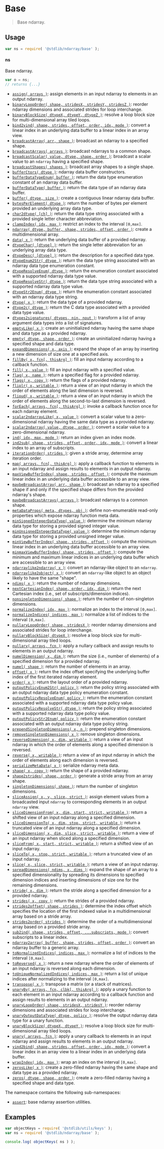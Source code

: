 <!--

@license Apache-2.0

Copyright (c) 2018 The Stdlib Authors.

Licensed under the Apache License, Version 2.0 (the "License");
you may not use this file except in compliance with the License.
You may obtain a copy of the License at

   http://www.apache.org/licenses/LICENSE-2.0

Unless required by applicable law or agreed to in writing, software
distributed under the License is distributed on an "AS IS" BASIS,
WITHOUT WARRANTIES OR CONDITIONS OF ANY KIND, either express or implied.
See the License for the specific language governing permissions and
limitations under the License.

-->

# Base

> Base ndarray.

<section class="usage">

## Usage

```javascript
var ns = require( '@stdlib/ndarray/base' );
```

#### ns

Base ndarray.

```javascript
var o = ns;
// returns {...}
```

<!-- <toc keywords="-assertion" > -->

<div class="namespace-toc">

-   <span class="signature">[`assign( arrays )`][@stdlib/ndarray/base/assign]</span><span class="delimiter">: </span><span class="description">assign elements in an input ndarray to elements in an output ndarray.</span>
-   <span class="signature">[`binaryLoopOrder( shape, stridesX, stridesY, stridesZ )`][@stdlib/ndarray/base/binary-loop-interchange-order]</span><span class="delimiter">: </span><span class="description">reorder ndarray dimensions and associated strides for loop interchange.</span>
-   <span class="signature">[`binaryBlockSize( dtypeX, dtypeY, dtypeZ )`][@stdlib/ndarray/base/binary-tiling-block-size]</span><span class="delimiter">: </span><span class="description">resolve a loop block size for multi-dimensional array tiled loops.</span>
-   <span class="signature">[`bind2vind( shape, strides, offset, order, idx, mode )`][@stdlib/ndarray/base/bind2vind]</span><span class="delimiter">: </span><span class="description">convert a linear index in an underlying data buffer to a linear index in an array view.</span>
-   <span class="signature">[`broadcastArray( arr, shape )`][@stdlib/ndarray/base/broadcast-array]</span><span class="delimiter">: </span><span class="description">broadcast an ndarray to a specified shape.</span>
-   <span class="signature">[`broadcastArrays( arrays )`][@stdlib/ndarray/base/broadcast-arrays]</span><span class="delimiter">: </span><span class="description">broadcast ndarrays to a common shape.</span>
-   <span class="signature">[`broadcastScalar( value, dtype, shape, order )`][@stdlib/ndarray/base/broadcast-scalar]</span><span class="delimiter">: </span><span class="description">broadcast a scalar value to an `ndarray` having a specified shape.</span>
-   <span class="signature">[`broadcastShapes( shapes )`][@stdlib/ndarray/base/broadcast-shapes]</span><span class="delimiter">: </span><span class="description">broadcast array shapes to a single shape.</span>
-   <span class="signature">[`bufferCtors( dtype )`][@stdlib/ndarray/base/buffer-ctors]</span><span class="delimiter">: </span><span class="description">ndarray data buffer constructors.</span>
-   <span class="signature">[`bufferDataTypeEnum( buffer )`][@stdlib/ndarray/base/buffer-dtype-enum]</span><span class="delimiter">: </span><span class="description">return the data type enumeration constant of an ndarray data buffer.</span>
-   <span class="signature">[`bufferDataType( buffer )`][@stdlib/ndarray/base/buffer-dtype]</span><span class="delimiter">: </span><span class="description">return the data type of an ndarray data buffer.</span>
-   <span class="signature">[`buffer( dtype, size )`][@stdlib/ndarray/base/buffer]</span><span class="delimiter">: </span><span class="description">create a contiguous linear ndarray data buffer.</span>
-   <span class="signature">[`bytesPerElement( dtype )`][@stdlib/ndarray/base/bytes-per-element]</span><span class="delimiter">: </span><span class="description">return the number of bytes per element provided an underlying array data type.</span>
-   <span class="signature">[`char2dtype( [ch] )`][@stdlib/ndarray/base/char2dtype]</span><span class="delimiter">: </span><span class="description">return the data type string associated with a provided single letter character abbreviation.</span>
-   <span class="signature">[`clampIndex( idx, max )`][@stdlib/ndarray/base/clamp-index]</span><span class="delimiter">: </span><span class="description">restrict an index to the interval `[0,max]`.</span>
-   <span class="signature">[`ndarray( dtype, buffer, shape, strides, offset, order )`][@stdlib/ndarray/base/ctor]</span><span class="delimiter">: </span><span class="description">create a multidimensional array.</span>
-   <span class="signature">[`data( x )`][@stdlib/ndarray/base/data-buffer]</span><span class="delimiter">: </span><span class="description">return the underlying data buffer of a provided ndarray.</span>
-   <span class="signature">[`dtypeChar( [dtype] )`][@stdlib/ndarray/base/dtype-char]</span><span class="delimiter">: </span><span class="description">return the single letter abbreviation for an underlying array data type.</span>
-   <span class="signature">[`dtypeDesc( [dtype] )`][@stdlib/ndarray/base/dtype-desc]</span><span class="delimiter">: </span><span class="description">return the description for a specified data type.</span>
-   <span class="signature">[`dtypeEnum2Str( dtype )`][@stdlib/ndarray/base/dtype-enum2str]</span><span class="delimiter">: </span><span class="description">return the data type string associated with an ndarray data type enumeration constant.</span>
-   <span class="signature">[`dtypeResolveEnum( dtype )`][@stdlib/ndarray/base/dtype-resolve-enum]</span><span class="delimiter">: </span><span class="description">return the enumeration constant associated with a supported ndarray data type value.</span>
-   <span class="signature">[`dtypeResolveStr( dtype )`][@stdlib/ndarray/base/dtype-resolve-str]</span><span class="delimiter">: </span><span class="description">return the data type string associated with a supported ndarray data type value.</span>
-   <span class="signature">[`dtypeStr2Enum( dtype )`][@stdlib/ndarray/base/dtype-str2enum]</span><span class="delimiter">: </span><span class="description">return the enumeration constant associated with an ndarray data type string.</span>
-   <span class="signature">[`dtype( x )`][@stdlib/ndarray/base/dtype]</span><span class="delimiter">: </span><span class="description">return the data type of a provided ndarray.</span>
-   <span class="signature">[`dtype2c( dtype )`][@stdlib/ndarray/base/dtype2c]</span><span class="delimiter">: </span><span class="description">return the C data type associated with a provided data type value.</span>
-   <span class="signature">[`dtypes2signatures( dtypes, nin, nout )`][@stdlib/ndarray/base/dtypes2signatures]</span><span class="delimiter">: </span><span class="description">transform a list of array argument data types into a list of signatures.</span>
-   <span class="signature">[`emptyLike( x )`][@stdlib/ndarray/base/empty-like]</span><span class="delimiter">: </span><span class="description">create an uninitialized ndarray having the same shape and data type as a provided ndarray.</span>
-   <span class="signature">[`empty( dtype, shape, order )`][@stdlib/ndarray/base/empty]</span><span class="delimiter">: </span><span class="description">create an uninitialized ndarray having a specified shape and data type.</span>
-   <span class="signature">[`expandDimensions( x, axis )`][@stdlib/ndarray/base/expand-dimensions]</span><span class="delimiter">: </span><span class="description">expand the shape of an array by inserting a new dimension of size one at a specified axis.</span>
-   <span class="signature">[`fillBy( x, fcn[, thisArg] )`][@stdlib/ndarray/base/fill-by]</span><span class="delimiter">: </span><span class="description">fill an input ndarray according to a callback function.</span>
-   <span class="signature">[`fill( x, value )`][@stdlib/ndarray/base/fill]</span><span class="delimiter">: </span><span class="description">fill an input ndarray with a specified value.</span>
-   <span class="signature">[`flag( x, name )`][@stdlib/ndarray/base/flag]</span><span class="delimiter">: </span><span class="description">return a specified flag for a provided ndarray.</span>
-   <span class="signature">[`flags( x, copy )`][@stdlib/ndarray/base/flags]</span><span class="delimiter">: </span><span class="description">return the flags of a provided ndarray.</span>
-   <span class="signature">[`fliplr( x, writable )`][@stdlib/ndarray/base/fliplr]</span><span class="delimiter">: </span><span class="description">return a view of an input ndarray in which the order of elements along the last dimension is reversed.</span>
-   <span class="signature">[`flipud( x, writable )`][@stdlib/ndarray/base/flipud]</span><span class="delimiter">: </span><span class="description">return a view of an input ndarray in which the order of elements along the second-to-last dimension is reversed.</span>
-   <span class="signature">[`forEach( arrays, fcn[, thisArg] )`][@stdlib/ndarray/base/for-each]</span><span class="delimiter">: </span><span class="description">invoke a callback function once for each ndarray element.</span>
-   <span class="signature">[`scalar2ndarrayLike( x, value )`][@stdlib/ndarray/base/from-scalar-like]</span><span class="delimiter">: </span><span class="description">convert a scalar value to a zero-dimensional ndarray having the same data type as a provided ndarray.</span>
-   <span class="signature">[`scalar2ndarray( value, dtype, order )`][@stdlib/ndarray/base/from-scalar]</span><span class="delimiter">: </span><span class="description">convert a scalar value to a zero-dimensional ndarray.</span>
-   <span class="signature">[`ind( idx, max, mode )`][@stdlib/ndarray/base/ind]</span><span class="delimiter">: </span><span class="description">return an index given an index mode.</span>
-   <span class="signature">[`ind2sub( shape, strides, offset, order, idx, mode )`][@stdlib/ndarray/base/ind2sub]</span><span class="delimiter">: </span><span class="description">convert a linear index to an array of subscripts.</span>
-   <span class="signature">[`iterationOrder( strides )`][@stdlib/ndarray/base/iteration-order]</span><span class="delimiter">: </span><span class="description">given a stride array, determine array iteration order.</span>
-   <span class="signature">[`map( arrays, fcn[, thisArg] )`][@stdlib/ndarray/base/map]</span><span class="delimiter">: </span><span class="description">apply a callback function to elements in an input ndarray and assign results to elements in an output ndarray.</span>
-   <span class="signature">[`maxViewBufferIndex( shape, strides, offset )`][@stdlib/ndarray/base/max-view-buffer-index]</span><span class="delimiter">: </span><span class="description">compute the maximum linear index in an underlying data buffer accessible to an array view.</span>
-   <span class="signature">[`maybeBroadcastArray( arr, shape )`][@stdlib/ndarray/base/maybe-broadcast-array]</span><span class="delimiter">: </span><span class="description">broadcast an ndarray to a specified shape if and only if the specified shape differs from the provided ndarray's shape.</span>
-   <span class="signature">[`maybeBroadcastArrays( arrays )`][@stdlib/ndarray/base/maybe-broadcast-arrays]</span><span class="delimiter">: </span><span class="description">broadcast ndarrays to a common shape.</span>
-   <span class="signature">[`metaDataProps( meta, dtypes, obj )`][@stdlib/ndarray/base/meta-data-props]</span><span class="delimiter">: </span><span class="description">define non-enumerable read-only properties which expose ndarray function meta data.</span>
-   <span class="signature">[`minSignedIntegerDataType( value )`][@stdlib/ndarray/base/min-signed-integer-dtype]</span><span class="delimiter">: </span><span class="description">determine the minimum ndarray data type for storing a provided signed integer value.</span>
-   <span class="signature">[`minUnsignedIntegerDataType( value )`][@stdlib/ndarray/base/min-unsigned-integer-dtype]</span><span class="delimiter">: </span><span class="description">determine the minimum ndarray data type for storing a provided unsigned integer value.</span>
-   <span class="signature">[`minViewBufferIndex( shape, strides, offset )`][@stdlib/ndarray/base/min-view-buffer-index]</span><span class="delimiter">: </span><span class="description">compute the minimum linear index in an underlying data buffer accessible to an array view.</span>
-   <span class="signature">[`minmaxViewBufferIndex( shape, strides, offset )`][@stdlib/ndarray/base/minmax-view-buffer-index]</span><span class="delimiter">: </span><span class="description">compute the minimum and maximum linear indices in an underlying data buffer which are accessible to an array view.</span>
-   <span class="signature">[`ndarraylike2ndarray( x )`][@stdlib/ndarray/base/ndarraylike2ndarray]</span><span class="delimiter">: </span><span class="description">convert an ndarray-like object to an `ndarray`.</span>
-   <span class="signature">[`ndarraylike2object( x )`][@stdlib/ndarray/base/ndarraylike2object]</span><span class="delimiter">: </span><span class="description">convert an `ndarray`-like object to an object likely to have the same "shape".</span>
-   <span class="signature">[`ndims( x )`][@stdlib/ndarray/base/ndims]</span><span class="delimiter">: </span><span class="description">return the number of ndarray dimensions.</span>
-   <span class="signature">[`nextCartesianIndex( shape, order, idx, dim )`][@stdlib/ndarray/base/next-cartesian-index]</span><span class="delimiter">: </span><span class="description">return the next Cartesian index (i.e., set of subscripts/dimension indices).</span>
-   <span class="signature">[`nonsingletonDimensions( shape )`][@stdlib/ndarray/base/nonsingleton-dimensions]</span><span class="delimiter">: </span><span class="description">return the number of non-singleton dimensions.</span>
-   <span class="signature">[`normalizeIndex( idx, max )`][@stdlib/ndarray/base/normalize-index]</span><span class="delimiter">: </span><span class="description">normalize an index to the interval `[0,max]`.</span>
-   <span class="signature">[`normalizeIndices( indices, max )`][@stdlib/ndarray/base/normalize-indices]</span><span class="delimiter">: </span><span class="description">normalize a list of indices to the interval `[0,max]`.</span>
-   <span class="signature">[`nullaryLoopOrder( shape, stridesX )`][@stdlib/ndarray/base/nullary-loop-interchange-order]</span><span class="delimiter">: </span><span class="description">reorder ndarray dimensions and associated strides for loop interchange.</span>
-   <span class="signature">[`nullaryBlockSize( dtypeX )`][@stdlib/ndarray/base/nullary-tiling-block-size]</span><span class="delimiter">: </span><span class="description">resolve a loop block size for multi-dimensional array tiled loops.</span>
-   <span class="signature">[`nullary( arrays, fcn )`][@stdlib/ndarray/base/nullary]</span><span class="delimiter">: </span><span class="description">apply a nullary callback and assign results to elements in an output ndarray.</span>
-   <span class="signature">[`numelDimension( x, dim )`][@stdlib/ndarray/base/numel-dimension]</span><span class="delimiter">: </span><span class="description">return the size (i.e., number of elements) of a specified dimension for a provided ndarray.</span>
-   <span class="signature">[`numel( shape )`][@stdlib/ndarray/base/numel]</span><span class="delimiter">: </span><span class="description">return the number of elements in an array.</span>
-   <span class="signature">[`offset( x )`][@stdlib/ndarray/base/offset]</span><span class="delimiter">: </span><span class="description">return the index offset specifying the underlying buffer index of the first iterated ndarray element.</span>
-   <span class="signature">[`order( x )`][@stdlib/ndarray/base/order]</span><span class="delimiter">: </span><span class="description">return the layout order of a provided ndarray.</span>
-   <span class="signature">[`outputPolicyEnum2Str( policy )`][@stdlib/ndarray/base/output-policy-enum2str]</span><span class="delimiter">: </span><span class="description">return the policy string associated with an output ndarray data type policy enumeration constant.</span>
-   <span class="signature">[`outputPolicyResolveEnum( policy )`][@stdlib/ndarray/base/output-policy-resolve-enum]</span><span class="delimiter">: </span><span class="description">return the enumeration constant associated with a supported ndarray data type policy value.</span>
-   <span class="signature">[`outputPolicyResolveStr( dtype )`][@stdlib/ndarray/base/output-policy-resolve-str]</span><span class="delimiter">: </span><span class="description">return the policy string associated with a supported ndarray data type policy value.</span>
-   <span class="signature">[`outputPolicyStr2Enum( policy )`][@stdlib/ndarray/base/output-policy-str2enum]</span><span class="delimiter">: </span><span class="description">return the enumeration constant associated with an output ndarray data type policy string.</span>
-   <span class="signature">[`prependSingletonDimensions( x, n )`][@stdlib/ndarray/base/prepend-singleton-dimensions]</span><span class="delimiter">: </span><span class="description">prepend singleton dimensions.</span>
-   <span class="signature">[`removeSingletonDimensions( x )`][@stdlib/ndarray/base/remove-singleton-dimensions]</span><span class="delimiter">: </span><span class="description">remove singleton dimensions.</span>
-   <span class="signature">[`reverseDimension( x, dim, writable )`][@stdlib/ndarray/base/reverse-dimension]</span><span class="delimiter">: </span><span class="description">return a view of an input ndarray in which the order of elements along a specified dimension is reversed.</span>
-   <span class="signature">[`reverse( x, writable )`][@stdlib/ndarray/base/reverse]</span><span class="delimiter">: </span><span class="description">return a view of an input ndarray in which the order of elements along each dimension is reversed.</span>
-   <span class="signature">[`serializeMetaData( x )`][@stdlib/ndarray/base/serialize-meta-data]</span><span class="delimiter">: </span><span class="description">serialize ndarray meta data.</span>
-   <span class="signature">[`shape( x, copy )`][@stdlib/ndarray/base/shape]</span><span class="delimiter">: </span><span class="description">return the shape of a provided ndarray.</span>
-   <span class="signature">[`shape2strides( shape, order )`][@stdlib/ndarray/base/shape2strides]</span><span class="delimiter">: </span><span class="description">generate a stride array from an array shape.</span>
-   <span class="signature">[`singletonDimensions( shape )`][@stdlib/ndarray/base/singleton-dimensions]</span><span class="delimiter">: </span><span class="description">return the number of singleton dimensions.</span>
-   <span class="signature">[`sliceAssign( x, y, slice, strict )`][@stdlib/ndarray/base/slice-assign]</span><span class="delimiter">: </span><span class="description">assign element values from a broadcasted input `ndarray` to corresponding elements in an output `ndarray` view.</span>
-   <span class="signature">[`sliceDimensionFrom( x, dim, start, strict, writable )`][@stdlib/ndarray/base/slice-dimension-from]</span><span class="delimiter">: </span><span class="description">return a shifted view of an input ndarray along a specified dimension.</span>
-   <span class="signature">[`sliceDimensionTo( x, dim, stop, strict, writable )`][@stdlib/ndarray/base/slice-dimension-to]</span><span class="delimiter">: </span><span class="description">return a truncated view of an input ndarray along a specified dimension.</span>
-   <span class="signature">[`sliceDimension( x, dim, slice, strict, writable )`][@stdlib/ndarray/base/slice-dimension]</span><span class="delimiter">: </span><span class="description">return a view of an input ndarray when sliced along a specified dimension.</span>
-   <span class="signature">[`sliceFrom( x, start, strict, writable )`][@stdlib/ndarray/base/slice-from]</span><span class="delimiter">: </span><span class="description">return a shifted view of an input ndarray.</span>
-   <span class="signature">[`sliceTo( x, stop, strict, writable )`][@stdlib/ndarray/base/slice-to]</span><span class="delimiter">: </span><span class="description">return a truncated view of an input ndarray.</span>
-   <span class="signature">[`slice( x, slice, strict, writable )`][@stdlib/ndarray/base/slice]</span><span class="delimiter">: </span><span class="description">return a view of an input ndarray.</span>
-   <span class="signature">[`spreadDimensions( ndims, x, dims )`][@stdlib/ndarray/base/spread-dimensions]</span><span class="delimiter">: </span><span class="description">expand the shape of an array to a specified dimensionality by spreading its dimensions to specified dimension indices and inserting dimensions of size one for the remaining dimensions.</span>
-   <span class="signature">[`stride( x, dim )`][@stdlib/ndarray/base/stride]</span><span class="delimiter">: </span><span class="description">return the stride along a specified dimension for a provided ndarray.</span>
-   <span class="signature">[`strides( x, copy )`][@stdlib/ndarray/base/strides]</span><span class="delimiter">: </span><span class="description">return the strides of a provided ndarray.</span>
-   <span class="signature">[`strides2offset( shape, strides )`][@stdlib/ndarray/base/strides2offset]</span><span class="delimiter">: </span><span class="description">determine the index offset which specifies the location of the first indexed value in a multidimensional array based on a stride array.</span>
-   <span class="signature">[`strides2order( strides )`][@stdlib/ndarray/base/strides2order]</span><span class="delimiter">: </span><span class="description">determine the order of a multidimensional array based on a provided stride array.</span>
-   <span class="signature">[`sub2ind( shape, strides, offset, ...subscripts, mode )`][@stdlib/ndarray/base/sub2ind]</span><span class="delimiter">: </span><span class="description">convert subscripts to a linear index.</span>
-   <span class="signature">[`ndarray2array( buffer, shape, strides, offset, order )`][@stdlib/ndarray/base/to-array]</span><span class="delimiter">: </span><span class="description">convert an ndarray buffer to a generic array.</span>
-   <span class="signature">[`toNormalizedIndices( indices, max )`][@stdlib/ndarray/base/to-normalized-indices]</span><span class="delimiter">: </span><span class="description">normalize a list of indices to the interval `[0,max]`.</span>
-   <span class="signature">[`toReversed( x )`][@stdlib/ndarray/base/to-reversed]</span><span class="delimiter">: </span><span class="description">return a new ndarray where the order of elements of an input ndarray is reversed along each dimension.</span>
-   <span class="signature">[`toUniqueNormalizedIndices( indices, max )`][@stdlib/ndarray/base/to-unique-normalized-indices]</span><span class="delimiter">: </span><span class="description">return a list of unique indices after normalizing to the interval `[0,max]`.</span>
-   <span class="signature">[`transpose( x )`][@stdlib/ndarray/base/transpose]</span><span class="delimiter">: </span><span class="description">transpose a matrix (or a stack of matrices).</span>
-   <span class="signature">[`unaryBy( arrays, fcn, clbk[, thisArg] )`][@stdlib/ndarray/base/unary-by]</span><span class="delimiter">: </span><span class="description">apply a unary function to each element in an input ndarray according to a callback function and assign results to elements in an output ndarray.</span>
-   <span class="signature">[`unaryLoopOrder( shape, stridesX, stridesY )`][@stdlib/ndarray/base/unary-loop-interchange-order]</span><span class="delimiter">: </span><span class="description">reorder ndarray dimensions and associated strides for loop interchange.</span>
-   <span class="signature">[`unaryOutputDataType( dtype, policy )`][@stdlib/ndarray/base/unary-output-dtype]</span><span class="delimiter">: </span><span class="description">resolve the output ndarray data type for a unary function.</span>
-   <span class="signature">[`unaryBlockSize( dtypeX, dtypeY )`][@stdlib/ndarray/base/unary-tiling-block-size]</span><span class="delimiter">: </span><span class="description">resolve a loop block size for multi-dimensional array tiled loops.</span>
-   <span class="signature">[`unary( arrays, fcn )`][@stdlib/ndarray/base/unary]</span><span class="delimiter">: </span><span class="description">apply a unary callback to elements in an input ndarray and assign results to elements in an output ndarray.</span>
-   <span class="signature">[`vind2bind( shape, strides, offset, order, idx, mode )`][@stdlib/ndarray/base/vind2bind]</span><span class="delimiter">: </span><span class="description">convert a linear index in an array view to a linear index in an underlying data buffer.</span>
-   <span class="signature">[`wrapIndex( idx, max )`][@stdlib/ndarray/base/wrap-index]</span><span class="delimiter">: </span><span class="description">wrap an index on the interval `[0,max]`.</span>
-   <span class="signature">[`zerosLike( x )`][@stdlib/ndarray/base/zeros-like]</span><span class="delimiter">: </span><span class="description">create a zero-filled ndarray having the same shape and data type as a provided ndarray.</span>
-   <span class="signature">[`zeros( dtype, shape, order )`][@stdlib/ndarray/base/zeros]</span><span class="delimiter">: </span><span class="description">create a zero-filled ndarray having a specified shape and data type.</span>

</div>

<!-- </toc> -->

The namespace contains the following sub-namespaces:

<!-- <toc pattern="*"> -->

<div class="namespace-toc">

-   <span class="signature">[`assert`][@stdlib/ndarray/base/assert]</span><span class="delimiter">: </span><span class="description">base ndarray assertion utilities.</span>

</div>

<!-- </toc> -->

</section>

<!-- /.usage -->

<section class="examples">

## Examples

<!-- TODO: better examples -->

<!-- eslint no-undef: "error" -->

```javascript
var objectKeys = require( '@stdlib/utils/keys' );
var ns = require( '@stdlib/ndarray/base' );

console.log( objectKeys( ns ) );
```

</section>

<!-- /.examples -->

<!-- Section for related `stdlib` packages. Do not manually edit this section, as it is automatically populated. -->

<section class="related">

</section>

<!-- /.related -->

<!-- Section for all links. Make sure to keep an empty line after the `section` element and another before the `/section` close. -->

<section class="links">

<!-- <toc-links> -->

[@stdlib/ndarray/base/assert]: https://github.com/stdlib-js/ndarray/tree/main/base/assert

[@stdlib/ndarray/base/assign]: https://github.com/stdlib-js/ndarray/tree/main/base/assign

[@stdlib/ndarray/base/binary-loop-interchange-order]: https://github.com/stdlib-js/ndarray/tree/main/base/binary-loop-interchange-order

[@stdlib/ndarray/base/binary-tiling-block-size]: https://github.com/stdlib-js/ndarray/tree/main/base/binary-tiling-block-size

[@stdlib/ndarray/base/bind2vind]: https://github.com/stdlib-js/ndarray/tree/main/base/bind2vind

[@stdlib/ndarray/base/broadcast-array]: https://github.com/stdlib-js/ndarray/tree/main/base/broadcast-array

[@stdlib/ndarray/base/broadcast-arrays]: https://github.com/stdlib-js/ndarray/tree/main/base/broadcast-arrays

[@stdlib/ndarray/base/broadcast-scalar]: https://github.com/stdlib-js/ndarray/tree/main/base/broadcast-scalar

[@stdlib/ndarray/base/broadcast-shapes]: https://github.com/stdlib-js/ndarray/tree/main/base/broadcast-shapes

[@stdlib/ndarray/base/buffer-ctors]: https://github.com/stdlib-js/ndarray/tree/main/base/buffer-ctors

[@stdlib/ndarray/base/buffer-dtype-enum]: https://github.com/stdlib-js/ndarray/tree/main/base/buffer-dtype-enum

[@stdlib/ndarray/base/buffer-dtype]: https://github.com/stdlib-js/ndarray/tree/main/base/buffer-dtype

[@stdlib/ndarray/base/buffer]: https://github.com/stdlib-js/ndarray/tree/main/base/buffer

[@stdlib/ndarray/base/bytes-per-element]: https://github.com/stdlib-js/ndarray/tree/main/base/bytes-per-element

[@stdlib/ndarray/base/char2dtype]: https://github.com/stdlib-js/ndarray/tree/main/base/char2dtype

[@stdlib/ndarray/base/clamp-index]: https://github.com/stdlib-js/ndarray/tree/main/base/clamp-index

[@stdlib/ndarray/base/ctor]: https://github.com/stdlib-js/ndarray/tree/main/base/ctor

[@stdlib/ndarray/base/data-buffer]: https://github.com/stdlib-js/ndarray/tree/main/base/data-buffer

[@stdlib/ndarray/base/dtype-char]: https://github.com/stdlib-js/ndarray/tree/main/base/dtype-char

[@stdlib/ndarray/base/dtype-desc]: https://github.com/stdlib-js/ndarray/tree/main/base/dtype-desc

[@stdlib/ndarray/base/dtype-enum2str]: https://github.com/stdlib-js/ndarray/tree/main/base/dtype-enum2str

[@stdlib/ndarray/base/dtype-resolve-enum]: https://github.com/stdlib-js/ndarray/tree/main/base/dtype-resolve-enum

[@stdlib/ndarray/base/dtype-resolve-str]: https://github.com/stdlib-js/ndarray/tree/main/base/dtype-resolve-str

[@stdlib/ndarray/base/dtype-str2enum]: https://github.com/stdlib-js/ndarray/tree/main/base/dtype-str2enum

[@stdlib/ndarray/base/dtype]: https://github.com/stdlib-js/ndarray/tree/main/base/dtype

[@stdlib/ndarray/base/dtype2c]: https://github.com/stdlib-js/ndarray/tree/main/base/dtype2c

[@stdlib/ndarray/base/dtypes2signatures]: https://github.com/stdlib-js/ndarray/tree/main/base/dtypes2signatures

[@stdlib/ndarray/base/empty-like]: https://github.com/stdlib-js/ndarray/tree/main/base/empty-like

[@stdlib/ndarray/base/empty]: https://github.com/stdlib-js/ndarray/tree/main/base/empty

[@stdlib/ndarray/base/expand-dimensions]: https://github.com/stdlib-js/ndarray/tree/main/base/expand-dimensions

[@stdlib/ndarray/base/fill-by]: https://github.com/stdlib-js/ndarray/tree/main/base/fill-by

[@stdlib/ndarray/base/fill]: https://github.com/stdlib-js/ndarray/tree/main/base/fill

[@stdlib/ndarray/base/flag]: https://github.com/stdlib-js/ndarray/tree/main/base/flag

[@stdlib/ndarray/base/flags]: https://github.com/stdlib-js/ndarray/tree/main/base/flags

[@stdlib/ndarray/base/fliplr]: https://github.com/stdlib-js/ndarray/tree/main/base/fliplr

[@stdlib/ndarray/base/flipud]: https://github.com/stdlib-js/ndarray/tree/main/base/flipud

[@stdlib/ndarray/base/for-each]: https://github.com/stdlib-js/ndarray/tree/main/base/for-each

[@stdlib/ndarray/base/from-scalar-like]: https://github.com/stdlib-js/ndarray/tree/main/base/from-scalar-like

[@stdlib/ndarray/base/from-scalar]: https://github.com/stdlib-js/ndarray/tree/main/base/from-scalar

[@stdlib/ndarray/base/ind]: https://github.com/stdlib-js/ndarray/tree/main/base/ind

[@stdlib/ndarray/base/ind2sub]: https://github.com/stdlib-js/ndarray/tree/main/base/ind2sub

[@stdlib/ndarray/base/iteration-order]: https://github.com/stdlib-js/ndarray/tree/main/base/iteration-order

[@stdlib/ndarray/base/map]: https://github.com/stdlib-js/ndarray/tree/main/base/map

[@stdlib/ndarray/base/max-view-buffer-index]: https://github.com/stdlib-js/ndarray/tree/main/base/max-view-buffer-index

[@stdlib/ndarray/base/maybe-broadcast-array]: https://github.com/stdlib-js/ndarray/tree/main/base/maybe-broadcast-array

[@stdlib/ndarray/base/maybe-broadcast-arrays]: https://github.com/stdlib-js/ndarray/tree/main/base/maybe-broadcast-arrays

[@stdlib/ndarray/base/meta-data-props]: https://github.com/stdlib-js/ndarray/tree/main/base/meta-data-props

[@stdlib/ndarray/base/min-signed-integer-dtype]: https://github.com/stdlib-js/ndarray/tree/main/base/min-signed-integer-dtype

[@stdlib/ndarray/base/min-unsigned-integer-dtype]: https://github.com/stdlib-js/ndarray/tree/main/base/min-unsigned-integer-dtype

[@stdlib/ndarray/base/min-view-buffer-index]: https://github.com/stdlib-js/ndarray/tree/main/base/min-view-buffer-index

[@stdlib/ndarray/base/minmax-view-buffer-index]: https://github.com/stdlib-js/ndarray/tree/main/base/minmax-view-buffer-index

[@stdlib/ndarray/base/ndarraylike2ndarray]: https://github.com/stdlib-js/ndarray/tree/main/base/ndarraylike2ndarray

[@stdlib/ndarray/base/ndarraylike2object]: https://github.com/stdlib-js/ndarray/tree/main/base/ndarraylike2object

[@stdlib/ndarray/base/ndims]: https://github.com/stdlib-js/ndarray/tree/main/base/ndims

[@stdlib/ndarray/base/next-cartesian-index]: https://github.com/stdlib-js/ndarray/tree/main/base/next-cartesian-index

[@stdlib/ndarray/base/nonsingleton-dimensions]: https://github.com/stdlib-js/ndarray/tree/main/base/nonsingleton-dimensions

[@stdlib/ndarray/base/normalize-index]: https://github.com/stdlib-js/ndarray/tree/main/base/normalize-index

[@stdlib/ndarray/base/normalize-indices]: https://github.com/stdlib-js/ndarray/tree/main/base/normalize-indices

[@stdlib/ndarray/base/nullary-loop-interchange-order]: https://github.com/stdlib-js/ndarray/tree/main/base/nullary-loop-interchange-order

[@stdlib/ndarray/base/nullary-tiling-block-size]: https://github.com/stdlib-js/ndarray/tree/main/base/nullary-tiling-block-size

[@stdlib/ndarray/base/nullary]: https://github.com/stdlib-js/ndarray/tree/main/base/nullary

[@stdlib/ndarray/base/numel-dimension]: https://github.com/stdlib-js/ndarray/tree/main/base/numel-dimension

[@stdlib/ndarray/base/numel]: https://github.com/stdlib-js/ndarray/tree/main/base/numel

[@stdlib/ndarray/base/offset]: https://github.com/stdlib-js/ndarray/tree/main/base/offset

[@stdlib/ndarray/base/order]: https://github.com/stdlib-js/ndarray/tree/main/base/order

[@stdlib/ndarray/base/output-policy-enum2str]: https://github.com/stdlib-js/ndarray/tree/main/base/output-policy-enum2str

[@stdlib/ndarray/base/output-policy-resolve-enum]: https://github.com/stdlib-js/ndarray/tree/main/base/output-policy-resolve-enum

[@stdlib/ndarray/base/output-policy-resolve-str]: https://github.com/stdlib-js/ndarray/tree/main/base/output-policy-resolve-str

[@stdlib/ndarray/base/output-policy-str2enum]: https://github.com/stdlib-js/ndarray/tree/main/base/output-policy-str2enum

[@stdlib/ndarray/base/prepend-singleton-dimensions]: https://github.com/stdlib-js/ndarray/tree/main/base/prepend-singleton-dimensions

[@stdlib/ndarray/base/remove-singleton-dimensions]: https://github.com/stdlib-js/ndarray/tree/main/base/remove-singleton-dimensions

[@stdlib/ndarray/base/reverse-dimension]: https://github.com/stdlib-js/ndarray/tree/main/base/reverse-dimension

[@stdlib/ndarray/base/reverse]: https://github.com/stdlib-js/ndarray/tree/main/base/reverse

[@stdlib/ndarray/base/serialize-meta-data]: https://github.com/stdlib-js/ndarray/tree/main/base/serialize-meta-data

[@stdlib/ndarray/base/shape]: https://github.com/stdlib-js/ndarray/tree/main/base/shape

[@stdlib/ndarray/base/shape2strides]: https://github.com/stdlib-js/ndarray/tree/main/base/shape2strides

[@stdlib/ndarray/base/singleton-dimensions]: https://github.com/stdlib-js/ndarray/tree/main/base/singleton-dimensions

[@stdlib/ndarray/base/slice-assign]: https://github.com/stdlib-js/ndarray/tree/main/base/slice-assign

[@stdlib/ndarray/base/slice-dimension-from]: https://github.com/stdlib-js/ndarray/tree/main/base/slice-dimension-from

[@stdlib/ndarray/base/slice-dimension-to]: https://github.com/stdlib-js/ndarray/tree/main/base/slice-dimension-to

[@stdlib/ndarray/base/slice-dimension]: https://github.com/stdlib-js/ndarray/tree/main/base/slice-dimension

[@stdlib/ndarray/base/slice-from]: https://github.com/stdlib-js/ndarray/tree/main/base/slice-from

[@stdlib/ndarray/base/slice-to]: https://github.com/stdlib-js/ndarray/tree/main/base/slice-to

[@stdlib/ndarray/base/slice]: https://github.com/stdlib-js/ndarray/tree/main/base/slice

[@stdlib/ndarray/base/spread-dimensions]: https://github.com/stdlib-js/ndarray/tree/main/base/spread-dimensions

[@stdlib/ndarray/base/stride]: https://github.com/stdlib-js/ndarray/tree/main/base/stride

[@stdlib/ndarray/base/strides]: https://github.com/stdlib-js/ndarray/tree/main/base/strides

[@stdlib/ndarray/base/strides2offset]: https://github.com/stdlib-js/ndarray/tree/main/base/strides2offset

[@stdlib/ndarray/base/strides2order]: https://github.com/stdlib-js/ndarray/tree/main/base/strides2order

[@stdlib/ndarray/base/sub2ind]: https://github.com/stdlib-js/ndarray/tree/main/base/sub2ind

[@stdlib/ndarray/base/to-array]: https://github.com/stdlib-js/ndarray/tree/main/base/to-array

[@stdlib/ndarray/base/to-normalized-indices]: https://github.com/stdlib-js/ndarray/tree/main/base/to-normalized-indices

[@stdlib/ndarray/base/to-reversed]: https://github.com/stdlib-js/ndarray/tree/main/base/to-reversed

[@stdlib/ndarray/base/to-unique-normalized-indices]: https://github.com/stdlib-js/ndarray/tree/main/base/to-unique-normalized-indices

[@stdlib/ndarray/base/transpose]: https://github.com/stdlib-js/ndarray/tree/main/base/transpose

[@stdlib/ndarray/base/unary-by]: https://github.com/stdlib-js/ndarray/tree/main/base/unary-by

[@stdlib/ndarray/base/unary-loop-interchange-order]: https://github.com/stdlib-js/ndarray/tree/main/base/unary-loop-interchange-order

[@stdlib/ndarray/base/unary-output-dtype]: https://github.com/stdlib-js/ndarray/tree/main/base/unary-output-dtype

[@stdlib/ndarray/base/unary-tiling-block-size]: https://github.com/stdlib-js/ndarray/tree/main/base/unary-tiling-block-size

[@stdlib/ndarray/base/unary]: https://github.com/stdlib-js/ndarray/tree/main/base/unary

[@stdlib/ndarray/base/vind2bind]: https://github.com/stdlib-js/ndarray/tree/main/base/vind2bind

[@stdlib/ndarray/base/wrap-index]: https://github.com/stdlib-js/ndarray/tree/main/base/wrap-index

[@stdlib/ndarray/base/zeros-like]: https://github.com/stdlib-js/ndarray/tree/main/base/zeros-like

[@stdlib/ndarray/base/zeros]: https://github.com/stdlib-js/ndarray/tree/main/base/zeros

<!-- </toc-links> -->

</section>

<!-- /.links -->
